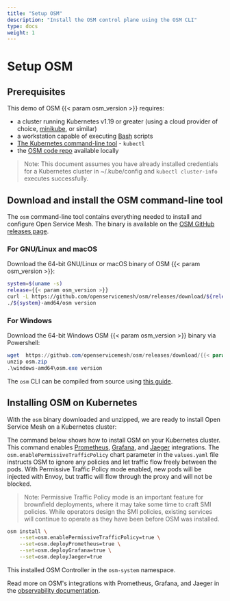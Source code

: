 ```yaml
---
title: "Setup OSM"
description: "Install the OSM control plane using the OSM CLI"
type: docs
weight: 1
---
```


# Setup OSM

## Prerequisites
This demo of OSM {{< param osm_version >}} requires:
  - a cluster running Kubernetes v1.19 or greater (using a cloud provider of choice, [minikube](https://minikube.sigs.k8s.io/docs/start/), or similar)
  - a workstation capable of executing [Bash](https://en.wikipedia.org/wiki/Bash_(Unix_shell)) scripts
  - [The Kubernetes command-line tool](https://kubernetes.io/docs/tasks/tools/#kubectl) - `kubectl`
  - the [OSM code repo](https://github.com/openservicemesh/osm/) available locally

> Note: This document assumes you have already installed credentials for a Kubernetes cluster in ~/.kube/config and `kubectl cluster-info` executes successfully.



## Download and install the OSM command-line tool

The `osm` command-line tool contains everything needed to install and configure Open Service Mesh.
The binary is available on the [OSM GitHub releases page](https://github.com/openservicemesh/osm/releases/).

### For GNU/Linux and macOS

Download the 64-bit GNU/Linux or macOS binary of OSM {{< param osm_version >}}:
```bash
system=$(uname -s)
release={{< param osm_version >}}
curl -L https://github.com/openservicemesh/osm/releases/download/${release}/osm-${release}-${system}-amd64.tar.gz | tar -vxzf -
./${system}-amd64/osm version
```

### For Windows

Download the 64-bit Windows OSM {{< param osm_version >}} binary via Powershell:
```powershell
wget  https://github.com/openservicemesh/osm/releases/download/{{< param osm_version >}}/osm-{{< param osm_version >}}-windows-amd64.zip -o osm.zip
unzip osm.zip
.\windows-amd64\osm.exe version
```

The `osm` CLI can be compiled from source using [this guide](/docs/install/).



## Installing OSM on Kubernetes

With the `osm` binary downloaded and unzipped, we are ready to install Open Service Mesh on a Kubernetes cluster:

The command below shows how to install OSM on your Kubernetes cluster.
This command enables
[Prometheus](https://github.com/prometheus/prometheus),
[Grafana](https://github.com/grafana/grafana), and
[Jaeger](https://github.com/jaegertracing/jaeger) integrations.
The `osm.enablePermissiveTrafficPolicy` chart parameter in the `values.yaml` file instructs OSM to ignore any policies and
let traffic flow freely between the pods. With Permissive Traffic Policy mode enabled, new pods
will be injected with Envoy, but traffic will flow through the proxy and will not be blocked.

> Note: Permissive Traffic Policy mode is an important feature for brownfield deployments, where it may take some time to craft SMI policies. While operators design the SMI policies, existing services will continue to operate as they have been before OSM was installed.

```bash
osm install \
    --set=osm.enablePermissiveTrafficPolicy=true \
    --set=osm.deployPrometheus=true \
    --set=osm.deployGrafana=true \
    --set=osm.deployJaeger=true
```

This installed OSM Controller in the `osm-system` namespace.


Read more on OSM's integrations with Prometheus, Grafana, and Jaeger in the [observability documentation](/docs/guides/observability/).
